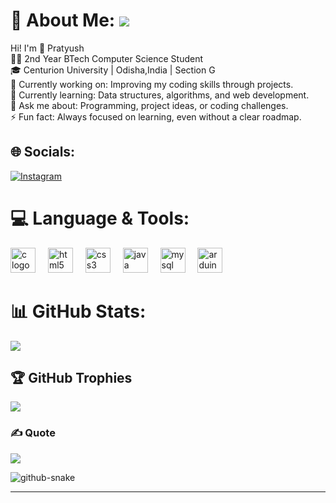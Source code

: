 # 💫 About Me:  [![](https://visitcount.itsvg.in/api?id=prat-yussh&icon=6&color=9)](https://visitcount.itsvg.in)
Hi! I'm 👋 Pratyush<br>👨‍💻 2nd Year BTech Computer Science Student<br>🎓 Centurion University | Odisha,India | Section G<br>🔭 Currently working on: Improving my coding skills through projects.<br>🌱 Currently learning: Data structures, algorithms, and web development.<br>💬 Ask me about: Programming, project ideas, or coding challenges.<br>⚡ Fun fact: Always focused on learning, even without a clear roadmap.<br>

## 🌐 Socials:
[![Instagram](https://img.shields.io/badge/Instagram-%23E4405F.svg?logo=Instagram&logoColor=white)](https://www.instagram.com/prat.yussh/) 

# 💻 Language & Tools:
<!-- ![C](https://img.shields.io/badge/c-%2300599C.svg?style=flat-square&logo=c&logoColor=white) ![CSS3](https://img.shields.io/badge/css3-%231572B6.svg?style=flat-square&logo=css3&logoColor=white) ![HTML5](https://img.shields.io/badge/html5-%23E34F26.svg?style=flat-square&logo=html5&logoColor=white) ![Java](https://img.shields.io/badge/java-%23ED8B00.svg?style=flat-square&logo=openjdk&logoColor=white) ![MySQL](https://img.shields.io/badge/mysql-4479A1.svg?style=flat-square&logo=mysql&logoColor=white) ![Arduino](https://img.shields.io/badge/-Arduino-00979D?style=flat-square&logo=Arduino&logoColor=white) -->
<div align="left">
  <img src="https://cdn.jsdelivr.net/gh/devicons/devicon/icons/c/c-original.svg" height="40" alt="c logo"  />
  <img width="12" />
  <img src="https://cdn.jsdelivr.net/gh/devicons/devicon/icons/html5/html5-original.svg" height="40" alt="html5 logo"  />
  <img width="12" />
  <img src="https://cdn.jsdelivr.net/gh/devicons/devicon/icons/css3/css3-original.svg" height="40" alt="css3 logo"  />
  <img width="12" />
  <img src="https://cdn.jsdelivr.net/gh/devicons/devicon/icons/java/java-original.svg" height="40" alt="java logo"  />
  <img width="12" />
  <img src="https://cdn.jsdelivr.net/gh/devicons/devicon/icons/mysql/mysql-original.svg" height="40" alt="mysql logo"  />
  <img width="12" />
  <img src="https://cdn.jsdelivr.net/gh/devicons/devicon/icons/arduino/arduino-original.svg" height="40" alt="arduino logo"  />
</div>

###

# 📊 GitHub Stats:
<!--! [](https://github-readme-stats.vercel.app/api?username=prat-yussh&theme=dark&hide_border=false&include_all_commits=false&count_private=false) -->
![](https://github-readme-streak-stats.herokuapp.com/?user=prat-yussh&theme=dark&hide_border=false)
<!--! [](https://github-readme-stats.vercel.app/api/top-langs/?username=prat-yussh&theme=dark&hide_border=false&include_all_commits=false&count_private=false&layout=compact) -->

## 🏆 GitHub Trophies
![](https://github-profile-trophy.vercel.app/?username=prat-yussh&theme=dracula&no-frame=false&no-bg=true&margin-w=4)

### ✍ Quote
![](https://quotes-github-readme.vercel.app/api?type=horizontal&theme=tokyonight)


<picture>
  <source media="(prefers-color-scheme: dark)" srcset="https://raw.githubusercontent.com/tobiasmeyhoefer/tobiasmeyhoefer/output/github-snake-dark.svg" />
  <source media="(prefers-color-scheme: light)" srcset="https://raw.githubusercontent.com/tobiasmeyhoefer/tobiasmeyhoefer/output/github-snake.svg" />
  <img alt="github-snake" src="https://raw.githubusercontent.com/tobiasmeyhoefer/tobiasmeyhoefer/output/github-snake.svg" />
</picture>

---
